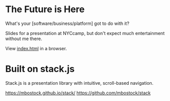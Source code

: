 # The Future is Here

What's your [software/business/platform] got to do with it?

Slides for a presentation at NYCcamp, but don't expect much entertainment without me there.

View <a href="http://mlncn.github.io/future-here-nyccamp/">index.html</a> in a browser.

# Built on stack.js

Stack.js is a presentation library with intuitive, scroll-based navigation.

https://mbostock.github.io/stack/
https://github.com/mbostock/stack
